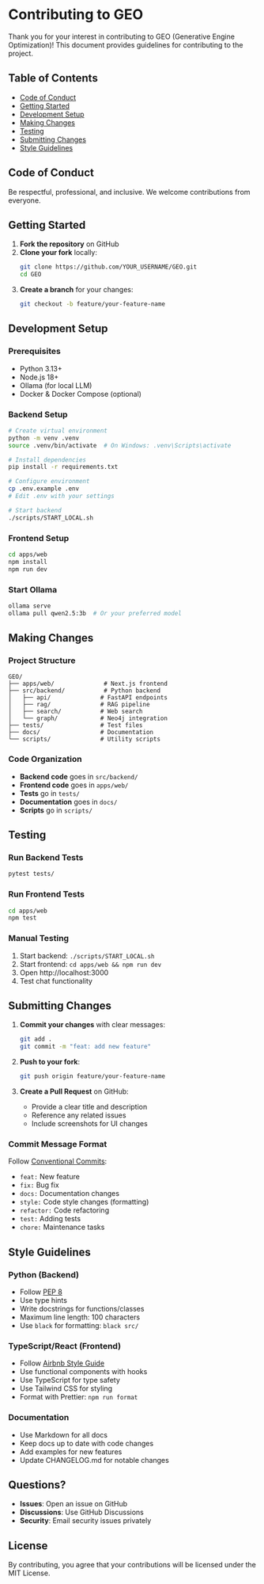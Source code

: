 # Contributing to GEO

Thank you for your interest in contributing to GEO (Generative Engine Optimization)! This document provides guidelines for contributing to the project.

## Table of Contents
- [Code of Conduct](#code-of-conduct)
- [Getting Started](#getting-started)
- [Development Setup](#development-setup)
- [Making Changes](#making-changes)
- [Testing](#testing)
- [Submitting Changes](#submitting-changes)
- [Style Guidelines](#style-guidelines)

## Code of Conduct

Be respectful, professional, and inclusive. We welcome contributions from everyone.

## Getting Started

1. **Fork the repository** on GitHub
2. **Clone your fork** locally:
   ```bash
   git clone https://github.com/YOUR_USERNAME/GEO.git
   cd GEO
   ```
3. **Create a branch** for your changes:
   ```bash
   git checkout -b feature/your-feature-name
   ```

## Development Setup

### Prerequisites
- Python 3.13+
- Node.js 18+
- Ollama (for local LLM)
- Docker & Docker Compose (optional)

### Backend Setup
```bash
# Create virtual environment
python -m venv .venv
source .venv/bin/activate  # On Windows: .venv\Scripts\activate

# Install dependencies
pip install -r requirements.txt

# Configure environment
cp .env.example .env
# Edit .env with your settings

# Start backend
./scripts/START_LOCAL.sh
```

### Frontend Setup
```bash
cd apps/web
npm install
npm run dev
```

### Start Ollama
```bash
ollama serve
ollama pull qwen2.5:3b  # Or your preferred model
```

## Making Changes

### Project Structure
```
GEO/
├── apps/web/              # Next.js frontend
├── src/backend/           # Python backend
│   ├── api/              # FastAPI endpoints
│   ├── rag/              # RAG pipeline
│   ├── search/           # Web search
│   └── graph/            # Neo4j integration
├── tests/                # Test files
├── docs/                 # Documentation
└── scripts/              # Utility scripts
```

### Code Organization
- **Backend code** goes in `src/backend/`
- **Frontend code** goes in `apps/web/`
- **Tests** go in `tests/`
- **Documentation** goes in `docs/`
- **Scripts** go in `scripts/`

## Testing

### Run Backend Tests
```bash
pytest tests/
```

### Run Frontend Tests
```bash
cd apps/web
npm test
```

### Manual Testing
1. Start backend: `./scripts/START_LOCAL.sh`
2. Start frontend: `cd apps/web && npm run dev`
3. Open http://localhost:3000
4. Test chat functionality

## Submitting Changes

1. **Commit your changes** with clear messages:
   ```bash
   git add .
   git commit -m "feat: add new feature"
   ```

2. **Push to your fork**:
   ```bash
   git push origin feature/your-feature-name
   ```

3. **Create a Pull Request** on GitHub:
   - Provide a clear title and description
   - Reference any related issues
   - Include screenshots for UI changes

### Commit Message Format
Follow [Conventional Commits](https://www.conventionalcommits.org/):
- `feat:` New feature
- `fix:` Bug fix
- `docs:` Documentation changes
- `style:` Code style changes (formatting)
- `refactor:` Code refactoring
- `test:` Adding tests
- `chore:` Maintenance tasks

## Style Guidelines

### Python (Backend)
- Follow [PEP 8](https://pep8.org/)
- Use type hints
- Write docstrings for functions/classes
- Maximum line length: 100 characters
- Use `black` for formatting: `black src/`

### TypeScript/React (Frontend)
- Follow [Airbnb Style Guide](https://github.com/airbnb/javascript)
- Use functional components with hooks
- Use TypeScript for type safety
- Use Tailwind CSS for styling
- Format with Prettier: `npm run format`

### Documentation
- Use Markdown for all docs
- Keep docs up to date with code changes
- Add examples for new features
- Update CHANGELOG.md for notable changes

## Questions?

- **Issues**: Open an issue on GitHub
- **Discussions**: Use GitHub Discussions
- **Security**: Email security issues privately

## License

By contributing, you agree that your contributions will be licensed under the MIT License.
